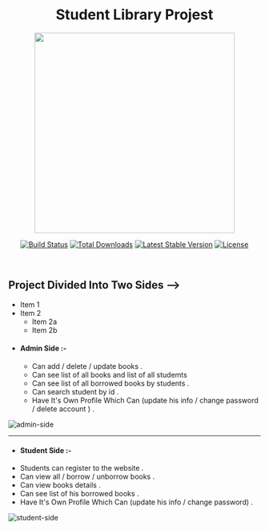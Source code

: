 <h1 align="center" style="color ='blue'">Student Library Projest</h1>

<p align="center"><a href="https://laravel.com" target="_blank"><img src="https://raw.githubusercontent.com/laravel/art/master/logo-lockup/5%20SVG/2%20CMYK/1%20Full%20Color/laravel-logolockup-cmyk-red.svg" width="400"></a></p>

<p align="center">
<a href="https://travis-ci.org/laravel/framework"><img src="https://travis-ci.org/laravel/framework.svg" alt="Build Status"></a>
<a href="https://packagist.org/packages/laravel/framework"><img src="https://poser.pugx.org/laravel/framework/d/total.svg" alt="Total Downloads"></a>
<a href="https://packagist.org/packages/laravel/framework"><img src="https://poser.pugx.org/laravel/framework/v/stable.svg" alt="Latest Stable Version"></a>
<a href="https://packagist.org/packages/laravel/framework"><img src="https://poser.pugx.org/laravel/framework/license.svg" alt="License"></a>
</p>

<br>


## Project Divided Into Two Sides -->
* Item 1
* Item 2
  * Item 2a
  * Item 2b
* #### Admin Side :- 
  * Can  add / delete / update   books .
  * Can see list of all books and list of all studemts
  * Can see list of all borrowed books by students .
  * Can search student by id . 
  * Have It's Own Profile Which Can (update his info / change password / delete account ) .

![admin-side](/admin-side.gif)


<hr>

* #### Student Side :-
 * Students can register to the website . 
 * Can   view all / borrow / unborrow  books .
 * Can view books details .
 * Can see list of his borrowed books .
 * Have It's Own Profile Which Can (update his info / change password) .

![student-side](/student-side.gif)


